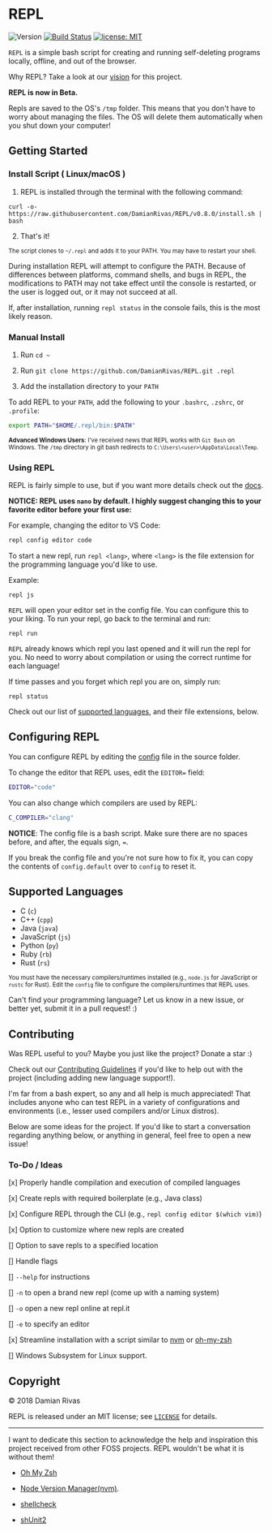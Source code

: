 # REPL

![Version](https://img.shields.io/github/tag/DamianRivas/REPL.svg?label=release)
[![Build Status](https://travis-ci.com/repl-cli/REPL.svg?branch=master)](https://travis-ci.com/repl-cli/REPL)
[![license: MIT](https://img.shields.io/badge/license-MIT-blue.svg)](https://opensource.org/licenses/MIT)

`REPL` is a simple bash script for creating and running self-deleting programs locally, offline, and out of the browser.

Why REPL? Take a look at our [vision](VISION.md) for this project.

**REPL is now in Beta.**

Repls are saved to the OS's `/tmp` folder. This means that you don't have to worry about managing the files. The OS will delete them automatically when you shut down your computer!

## Getting Started

### Install Script ( Linux/macOS )

1. REPL is installed through the terminal with the following command:

```
curl -o- https://raw.githubusercontent.com/DamianRivas/REPL/v0.8.0/install.sh | bash
```

2. That's it!

<sub>The script clones to `~/.repl` and adds it to your PATH. You may have to restart your shell.</sub>

During installation REPL will attempt to configure the PATH. Because of differences between platforms, command shells, and bugs in REPL, the modifications to PATH may not take effect until the console is restarted, or the user is logged out, or it may not succeed at all.

If, after installation, running `repl status` in the console fails, this is the most likely reason.

### Manual Install

1. Run `cd ~`

2. Run `git clone https://github.com/DamianRivas/REPL.git .repl`

3. Add the installation directory to your `PATH`

To add REPL to your `PATH`, add the following to your `.bashrc`, `.zshrc`, or `.profile`:

```bash
export PATH="$HOME/.repl/bin:$PATH"
```

<sub>**Advanced Windows Users**: I've received news that REPL works with `Git Bash` on Windows. The `/tmp` directory in git bash redirects to `C:\Users\<user>\AppData\Local\Temp`.</sub>

### Using REPL

REPL is fairly simple to use, but if you want more details check out the [docs](docs/).

**NOTICE: REPL uses `nano` by default. I highly suggest changing this to your favorite editor before your first use:**

For example, changing the editor to VS Code:

```bash
repl config editor code
```

To start a new repl, run `repl <lang>`, where `<lang>` is the file extension for the programming language you'd like to use.

Example:

```
repl js
```

`REPL` will open your editor set in the config file. You can configure this to your liking. To run your repl, go back to the terminal and run:

```
repl run
```

`REPL` already knows which repl you last opened and it will run the repl for you. No need to worry about compilation or using the correct runtime for each language!

If time passes and you forget which repl you are on, simply run:

```
repl status
```

Check out our list of [supported languages](#supported-languages), and their file extensions, below.

## Configuring REPL

You can configure REPL by editing the [config](config) file in the source folder.

To change the editor that REPL uses, edit the `EDITOR=` field:

```bash
EDITOR="code"
```

You can also change which compilers are used by REPL:

```bash
C_COMPILER="clang"
```

**NOTICE**: The config file is a bash script. Make sure there are no spaces before, and after, the equals sign, `=`.

If you break the config file and you're not sure how to fix it, you can copy the contents of `config.default` over to `config` to reset it.

## Supported Languages

[//]: # "COMMENT: When editing, the list below must be kept in alphabetical order"

- C (`c`)
- C++ (`cpp`)
- Java (`java`)
- JavaScript (`js`)
- Python (`py`)
- Ruby (`rb`)
- Rust (`rs`)

<sub>You must have the necessary compilers/runtimes installed (e.g., `node.js` for JavaScript or `rustc` for Rust). Edit the `config` file to configure the compilers/runtimes that REPL uses.</sub>

Can't find your programming language? Let us know in a new issue, or better yet, submit it in a pull request! :)

## Contributing

Was REPL useful to you? Maybe you just like the project? Donate a star :)

Check out our [Contributing Guidelines](CONTRIBUTING.md) if you'd like to help out with the project (including adding new language support!).

I'm far from a bash expert, so any and all help is much appreciated! That includes anyone who can test REPL in a variety of configurations and environments (i.e., lesser used compilers and/or Linux distros).

Below are some ideas for the project. If you'd like to start a conversation regarding anything below, or anything in general, feel free to open a new issue!

### To-Do / Ideas

[x] Properly handle compilation and execution of compiled languages

[x] Create repls with required boilerplate (e.g., Java class)

[x] Configure REPL through the CLI (e.g., `repl config editor $(which vim)`)

[x] Option to customize where new repls are created

[] Option to save repls to a specified location

[] Handle flags

[] `--help` for instructions

[] `-n` to open a brand new repl (come up with a naming system)

[] `-o` open a new repl online at repl.it

[] `-e` to specify an editor

[x] Streamline installation with a script similar to [nvm](https://github.com/creationix/nvm) or [oh-my-zsh](https://github.com/robbyrussell/oh-my-zsh)

[] Windows Subsystem for Linux support.

## Copyright

© 2018 Damian Rivas

REPL is released under an MIT license; see [`LICENSE`](LICENSE) for details.

---

I want to dedicate this section to acknowledge the help and inspiration this project received from other FOSS projects. REPL wouldn't be what it is without them!

- [Oh My Zsh](https://github.com/robbyrussell/oh-my-zsh)

- [Node Version Manager(nvm)](https://github.com/creationix/nvm).

- [shellcheck](https://www.shellcheck.net/)

- [shUnit2](https://github.com/kward/shunit2/)
